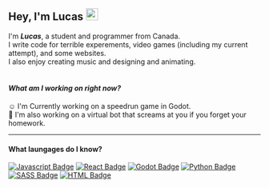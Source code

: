 ## Hey, I'm Lucas <img src="https://user-images.githubusercontent.com/1303154/88677602-1635ba80-d120-11ea-84d8-d263ba5fc3c0.gif" width="24px" height="24px" alt="wave">

I'm ***Lucas***, a student and programmer from Canada.
<br>I write code for terrible experements, video games (including my current attempt), and some websites.
<br>I also enjoy creating music and designing and animating.


#### <br>*What am I working on right now?*
☺️ I'm Currently working on a speedrun game in Godot.
<br>🫠 I'm also working on a virtual bot that screams at you if you forget your homework.

---

#### What laungages do I know?

[![Javascript Badge](https://img.shields.io/badge/-Javascript-F7DF1E?style=for-the-badge&labelColor=1e1e1e&logo=javascript&logoColor=F7DF1E)](#)
[![React Badge](https://img.shields.io/badge/-React-61DAFB?style=for-the-badge&labelColor=1e1e1e&logo=react&logoColor=61DAFB)](#)
[![Godot Badge](https://img.shields.io/badge/-Godot-478CBF?style=for-the-badge&labelColor=1e1e1e&logo=godotengine&logoColor=478CBF)](#)
[![Python Badge](https://img.shields.io/badge/-Python-3776AB?style=for-the-badge&labelColor=1e1e1e&logo=python&logoColor=3776AB)](#)
[![SASS Badge](https://img.shields.io/badge/-Sass-CC6699?style=for-the-badge&labelColor=1e1e1e&logo=sass&logoColor=CC6699)](#)
[![HTML Badge](https://img.shields.io/badge/-HTML-E34F26?style=for-the-badge&labelColor=1e1e1e&logo=html5&logoColor=E34F26)](#)
